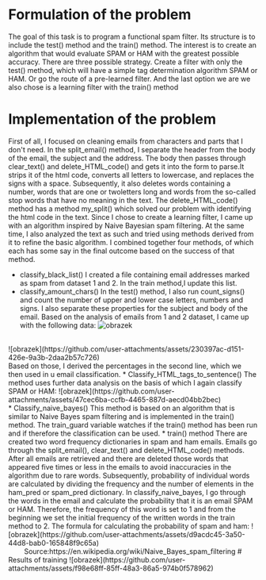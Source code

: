 # Formulation of the problem
The goal of this task is to program a functional spam filter. Its structure is to include
the test() method and the train() method. The interest is to create an algorithm that would
evaluate SPAM or HAM with the greatest possible accuracy. There are three possible strategy. 
Create a filter with only the test() method, which will have a simple tag determination algorithm
SPAM or HAM. Or go the route of a pre-learned filter. And the last option we are
we also chose is a learning filter with the train() method

# Implementation of the problem
First of all, I focused on cleaning emails from characters and parts that I don't need.
In the split_email() method, I separate the header from the body of the email, the subject and the address. The body then passes through
clear_text() and delete_HTML_code() and gets it into the form to parse.It strips it of the html code, converts all letters to lowercase, 
and replaces the signs with a space. Subsequently, it also deletes words containing a number, words that are one or twoletters long and
words from the so-called stop words that have no meaning in the text. The delete_HTML_code() method has a method
my_split() which solved our problem with identifying the html code in the text.
Since I chose to create a learning filter, I came up with an algorithm inspired by Naive Bayesian spam filtering. At the same time, 
I also analyzed the text as such and tried using methods derived from it to refine the basic algorithm. I combined together four methods, of which
each has some say in the final outcome based on the success of that method. 
* classify_black_list()
I created a file containing email addresses marked as spam from dataset 1 and 2. In the train method,I update this list.
* classify_amount_chars()
In the test() method, I also run count_signs() and count the number of upper and lower case letters, numbers and
signs. I also separate these properties for the subject and body of the email. Based on the analysis of emails from 1 and 2
dataset, I came up with the following data:
![obrazek](https://github.com/user-attachments/assets/9c9ca139-c25c-4151-aa49-570a54a00455)
<br />
![obrazek](https://github.com/user-attachments/assets/230397ac-d151-426e-9a3b-2daa2b57c726)
<br />
Based on those, I derived the percentages in the second line, which we then used in u email classification.
* Classify_HTML_tags_to_sentence()
The method uses further data analysis on the basis of which I again classify SPAM or HAM:
![obrazek](https://github.com/user-attachments/assets/47cec6ba-ccfb-4465-887d-aecd04bb2bec)
<br />
* Classify_naive_bayes()
This method is based on an algorithm that is similar to Naive Bayes spam filtering and is implemented in the train() method.
The train_guard variable watches if the train() method has been run and if therefore the classification can be used.
* train() method
There are created two word frequency dictionaries in spam and ham emails. Emails go through the split_email(),
clear_text() and delete_HTML_code() methods. After all emails are retrieved and there are deleted those words that appeared
five times or less in the emails to avoid inaccuracies in the algorithm due to rare words. Subsequently, probability of individual words
are calculated by dividing the frequency and the number of elements in the ham_pred or spam_pred dictionary.
In classify_naive_bayes, I go through the words in the email and calculate the probability that it is an email
SPAM or HAM. Therefore, the frequency of this word is set to 1 and from the beginning we set the initial frequency of the written words
in the train method to 2. The formula for calculating the probability of spam and ham:
![obrazek](https://github.com/user-attachments/assets/d9acdc45-3a50-44d8-bab0-165848f9c65a)
<br />
 &emsp; &emsp;Source:https://en.wikipedia.org/wiki/Naive_Bayes_spam_filtering
# Results of training
![obrazek](https://github.com/user-attachments/assets/f98e68ff-85ff-48a3-86a5-974b0f578962)
<br />

